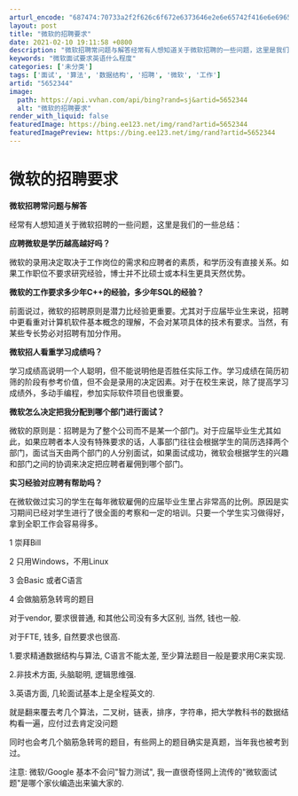 ```yaml
---
arturl_encode: "687474:70733a2f2f626c6f672e6373646e2e6e65742f416e6e696542:792f61727469636c652f64657461696c732f35363532333434"
layout: post
title: "微软的招聘要求"
date: 2021-02-10 19:11:58 +0800
description: "微软招聘常问题与解答经常有人想知道关于微软招聘的一些问题，这里是我们的一些总结：应聘微软是学历越高越"
keywords: "微软面试要求英语什么程度"
categories: ['未分类']
tags: ['面试', '算法', '数据结构', '招聘', '微软', '工作']
artid: "5652344"
image:
  path: https://api.vvhan.com/api/bing?rand=sj&artid=5652344
  alt: "微软的招聘要求"
render_with_liquid: false
featuredImage: https://bing.ee123.net/img/rand?artid=5652344
featuredImagePreview: https://bing.ee123.net/img/rand?artid=5652344
---
```


# 微软的招聘要求

**微软招聘常问题与解答**

经常有人想知道关于微软招聘的一些问题，这里是我们的一些总结：

**应聘微软是学历越高越好吗？**

微软的录用决定取决于工作岗位的需求和应聘者的素质，和学历没有直接关系。如果工作职位不要求研究经验，博士并不比硕士或本科生更具天然优势。

**微软的工作要求多少年C++的经验，多少年SQL的经验？**

前面说过，微软的招聘原则是潜力比经验更重要。尤其对于应届毕业生来说，招聘中更看重对计算机软件基本概念的理解，不会对某项具体的技术有要求。当然，有某些专长势必对招聘有加分作用。

**微软招人看重学习成绩吗？**

学习成绩高说明一个人聪明，但不能说明他是否胜任实际工作。学习成绩在简历初筛的阶段有参考价值，但不会是录用的决定因素。对于在校生来说，除了提高学习成绩外，多动手编程，参加实际软件项目也很重要。

**微软怎么决定把我分配到哪个部门进行面试？**

微软的原则是：招聘是为了整个公司而不是某一个部门。对于应届毕业生尤其如此，如果应聘者本人没有特殊要求的话，人事部门往往会根据学生的简历选择两个部门，面试当天由两个部门的人分别面试，如果面试成功，微软会根据学生的兴趣和部门之间的协调来决定把应聘者雇佣到哪个部门。

**实习经验对应聘有帮助吗？**

在微软做过实习的学生在每年微软雇佣的应届毕业生里占非常高的比例。原因是实习期间已经对学生进行了很全面的考察和一定的培训。只要一个学生实习做得好，拿到全职工作会容易得多。

1 崇拜Bill
  
2 只用Windows，不用Linux
  
3 会Basic 或者C语言
  
4 会做脑筋急转弯的题目

对于vendor, 要求很普通, 和其他公司没有多大区别, 当然, 钱也一般.

对于FTE, 钱多, 自然要求也很高.
  
1.要求精通数据结构与算法, C语言不能太差, 至少算法题目一般是要求用C来实现.
  
2.非技术方面, 头脑聪明, 逻辑思维强.
  
3.英语方面, 几轮面试基本上是全程英文的.

就是翻来覆去考几个算法，二叉树，链表，排序，字符串，把大学教科书的数据结构看一遍，应付过去肯定没问题
  
同时也会考几个脑筋急转弯的题目，有些网上的题目确实是真题，当年我也被考到过。

注意: 微软/Google 基本不会问"智力测试", 我一直很奇怪网上流传的"微软面试题"是哪个家伙编造出来骗大家的.